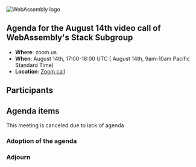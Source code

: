 ![WebAssembly logo](/images/WebAssembly.png)

## Agenda for the August 14th video call of WebAssembly's Stack Subgroup

- **Where**: zoom.us
- **When**:  August 14th, 17:00-18:00 UTC ( August 14th, 9am-10am Pacific Standard Time)
- **Location**: [Zoom call](https://zoom.us/j/91846860726?pwd=NVVNVmpvRVVFQkZTVzZ1dTFEcXgrdz09)


## Participants


## Agenda items

This meeting is canceled due to lack of agenda

### Adoption of the agenda

### Adjourn
